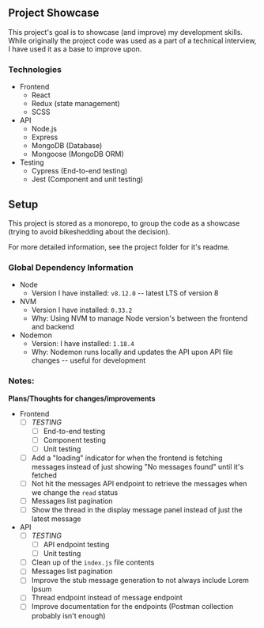 ## Project Showcase

This project's goal is to showcase (and improve) my development skills. While originally the project code was used as a part of a technical interview, I have used it as a base to improve upon.

### Technologies

* Frontend
  * React
  * Redux (state management)
  * SCSS
* API
  * Node.js
  * Express
  * MongoDB (Database)
  * Mongoose (MongoDB ORM)
* Testing
  * Cypress (End-to-end testing)
  * Jest (Component and unit testing)

## Setup 

This project is stored as a monorepo, to group the code as a showcase (trying to avoid bikeshedding about the decision).

For more detailed information, see the project folder for it's readme.

### Global Dependency Information

* Node
  * Version I have installed: `v8.12.0` -- latest LTS of version 8
* NVM
  * Version I have installed: `0.33.2`
  * Why: Using NVM to manage Node version's between the frontend and backend
* Nodemon
  * Version: I have installed: `1.18.4`
  * Why: Nodemon runs locally and updates the API upon API file changes -- useful for development

### Notes:

**Plans/Thoughts for changes/improvements**

* Frontend
  * [ ] _TESTING_
    * [ ] End-to-end testing
    * [ ] Component testing
    * [ ] Unit testing
  * [ ] Add a "loading" indicator for when the frontend is fetching messages instead of just showing "No messages found" until it's fetched
  * [ ] Not hit the messages API endpoint to retrieve the messages when we change the `read` status
  * [ ] Messages list pagination
  * [ ] Show the thread in the display message panel instead of just the latest message

* API
  * [ ] _TESTING_
    * [ ] API endpoint testing
    * [ ] Unit testing
  * [ ] Clean up of the `index.js` file contents
  * [ ] Messages list pagination
  * [ ] Improve the stub message generation to not always include Lorem Ipsum
  * [ ] Thread endpoint instead of message endpoint
  * [ ] Improve documentation for the endpoints (Postman collection probably isn't enough)
